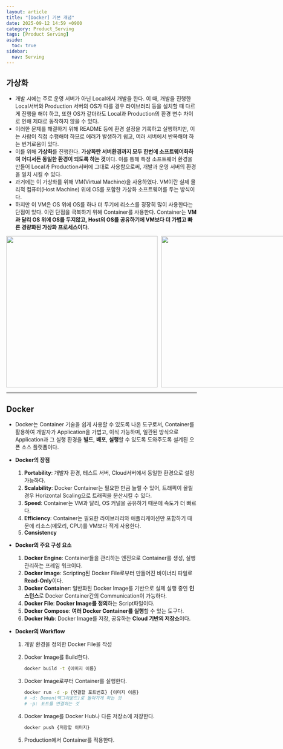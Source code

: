 ```yaml
---
layout: article
title: "[Docker] 기본 개념"
date: 2025-09-12 14:59 +0900
category: Product_Serving
tags: [Product Serving]
aside:
  toc: true
sidebar:
  nav: Serving
---
```

## 가상화

- 개발 시에는 주로 운영 서버가 아닌 Local에서 개발을 한다. 이 때, 개발을 진행한 Local서버와 Production 서버의 OS가 다를 경우 라이브러리 등을 설치할 때 다르게 진행을 해야 하고, 또한 OS가 같더라도 Local과 Production의 환경 변수 차이로 인해 제대로 동작하지 않을 수 있다.
- 이러한 문제를 해결하기 위해 README 등에 환경 설정을 기록하고 실행하지만, 이는 사람이 직접 수행해야 하므로 에러가 발생하기 쉽고, 여러 서버에서 반복해야 하는 번거로움이 있다.
- 이를 위해 **가상화**를 진행한다. **가상화란 서버환경까지 모두 한번에 소프트웨어화하여 어디서든 동일한 환경이 되도록 하는 것**이다. 이를 통해 특정 소프트웨어 환경을 만들어 Local과 Production서버에 그대로 사용함으로써, 개발과 운영 서버의 환경을 일치 시킬 수 있다.
- 과거에는 이 가상화를 위해 VM(Virtual Machine)을 사용하였다. VM이란 실제 물리적 컴퓨터(Host Machine) 위에 OS를 포함한 가상화 소프트웨어를 두는 방식이다.
- 하지만 이 VM은 OS 위에 OS를 하나 더 두기에 리소스를 굉장히 많이 사용한다는 단점이 있다. 이런 단점을 극복하기 위해 Container를 사용한다. Container는 **VM과 달리 OS 위에 OS를 두지않고, Host의 OS를 공유하기에 VM보다 더 가볍고 빠른 경량화된  가상화 프로세스이다.**

<div style="display:flex; gap:10px;">
  <img src="https://github.com/user-attachments/assets/0838033a-7053-45a4-a031-7a55ea61761c" width="400" />
  <img src="https://github.com/user-attachments/assets/039887a3-8739-4b94-be2e-7ae84aa835e2" width="400" />
</div>

---

## Docker

- Docker는 Container 기술을 쉽게 사용할 수 있도록 나온 도구로서, Container를 활용하여 개발자가 Application을 가볍고, 이식 가능하며, 일관된 방식으로 Application과 그 실행 환경을 **빌드**, **배포**, **실행**할 수 있도록 도와주도록 설계된 오픈 소스 플랫폼이다.
- **Docker의 장점**
    1. **Portability**: 개발자 환경, 테스트 서버, Cloud서버에서 동일한 환경으로 설정 가능하다.
    2. **Scalability**: Docker Container는 필요한 만큼 늘릴 수 있어, 트래픽이 몰릴 경우 Horizontal Scaling으로 트래픽을 분산시킬 수 있다. 
    3. **Speed**:  Container는 VM과 달리, OS 커널을 공유하기 때문에 속도가 더 빠르다.
    4. **Efficiency**: Container는 필요한 라이브러리와 애플리케이션만 포함하기 때문에 리소스(메모리, CPU)를 VM보다 적게 사용한다.
    5. **Consistency**
       
- **Docker의 주요 구성 요소**
    1. **Docker Engine**: Container들을 관리하는 엔진으로 Container를 생성, 실행 관리하는 프레임 워크이다.
    2. **Docker Image**: Scripting된 Docker File로부터 만들어진 바이너리 파일로 **Read-Only**이다.
    3. **Docker Container**: 일반화된 Docker Image를 기반으로 실제 실행 중인 **인스턴스**로 Docker Container간의 Communication이 가능하다.
    4. **Docker File**: **Docker Image를 정의**하는 Script파일이다.
    5. **Docker Compose**: **여러 Docker Container를 실행**할 수 있는 도구다.
    6. **Docker Hub**: Docker Image를 저장, 공유하는 **Cloud 기반의 저장소**이다.
       
- **Docker의 Workflow**
    1. 개발 환경을 정의한 Docker File을 작성
    1. Docker Image를 Build한다.
    
        ```bash
        docker build -t {이미지 이름}
        ```
    
    1. Docker Image로부터 Container를 실행한다.
    
        ```bash
        docker run -d -p {연결할 포트번호} {이미지 이름}
        # -d: Demon(백그라운드)로 돌아가게 하는 것
        # -p: 포트를 연결하는 것
        ```
    
    1. Docker Image를 Docker Hub나 다른 저장소에 저장한다.
    
        ```bash
        docker push {저장할 이미지}
        ```
    
    1. Production에서 Container를 적용한다.
